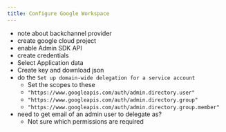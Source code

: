 ```yaml
---
title: Configure Google Workspace
---
```


-   note about backchannel provider
-   create google cloud project
-   enable Admin SDK API
-   create credentials
-   Select Application data
-   Create key and download json
-   do the `Set up domain-wide delegation for a service account`
    -   Set the scopes to these
    -   `"https://www.googleapis.com/auth/admin.directory.user"`
    -   `"https://www.googleapis.com/auth/admin.directory.group"`
    -   `"https://www.googleapis.com/auth/admin.directory.group.member"`
-   need to get email of an admin user to delegate as?
    -   Not sure which permissions are required
